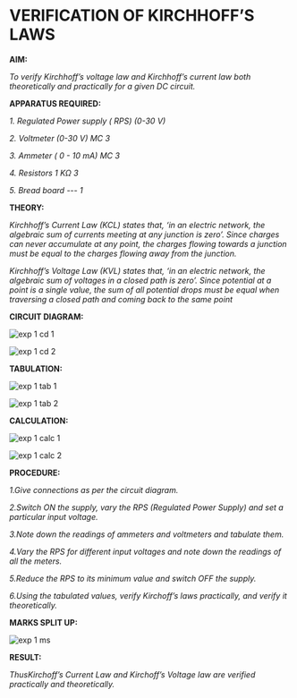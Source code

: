# VERIFICATION OF KIRCHHOFF’S LAWS

**AIM:**

*To verify Kirchhoff’s voltage law and Kirchhoff’s current law both theoretically and practically for a given DC circuit.*

**APPARATUS REQUIRED:**

*1.	Regulated Power supply ( RPS)	(0-30 V)*
   
*2.	Voltmeter	(0-30 V) MC	3*
   
*3.	Ammeter	( 0 - 10 mA) MC	3*
   
*4.	Resistors	1 KΩ	3*

*5.	Bread board	---	1*

**THEORY:**

*Kirchhoff’s Current Law (KCL) states that, ‘in an electric network, the algebraic sum of currents meeting at any junction is zero’. Since charges can never accumulate at any point, the charges flowing towards a junction must be equal to the charges flowing away from the junction.*

*Kirchhoff’s Voltage Law (KVL) states that, ‘in an electric network, the algebraic sum of voltages in a closed path is zero’. Since potential at a point is a single value, the sum of all potential drops must be equal when traversing a closed path and coming back to the same point*

**CIRCUIT DIAGRAM:**

![exp 1 cd 1](https://github.com/user-attachments/assets/17886725-f948-4522-a77b-d597b1d41aef)

![exp 1 cd 2](https://github.com/user-attachments/assets/c391c21a-cd7f-4574-9edc-e89beff6a3cc)

**TABULATION:**

![exp 1 tab 1](https://github.com/user-attachments/assets/d805ae5f-225b-4c64-bc2d-f243a805c257)

![exp 1 tab 2](https://github.com/user-attachments/assets/d207dd1b-e9f5-4646-b849-70bcfc6e81cd)

**CALCULATION:**

![exp 1 calc 1](https://github.com/user-attachments/assets/c1ec9f41-3bf8-4d1b-8cc9-c0a14992c410)


![exp 1 calc 2](https://github.com/user-attachments/assets/81aeccc3-15bf-43da-895c-fc689a29a206)


**PROCEDURE:**

 *1.Give connections as per the circuit diagram.*

 *2.Switch ON the supply, vary the RPS (Regulated Power Supply) and set a particular input voltage.*
	
 *3.Note down the readings of ammeters and voltmeters and tabulate them.*
	
 *4.Vary the RPS for different input voltages and note down the readings of all the meters.*

 *5.Reduce the RPS to its minimum value and switch OFF the supply.*
  
 *6.Using the tabulated values, verify Kirchoff’s laws practically, and verify it theoretically.*


 **MARKS SPLIT UP:**

 ![exp 1 ms](https://github.com/user-attachments/assets/db9038e0-909d-4bea-b6ee-c8b98e3f046b)


**RESULT:**

*ThusKirchoff’s Current Law and Kirchoff’s Voltage law are verified practically and theoretically.*

